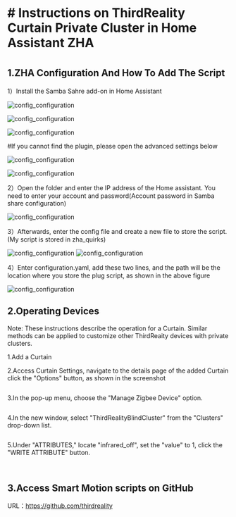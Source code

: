 # # Instructions on ThirdReality Curtain Private Cluster in Home Assistant ZHA

#
## 1.ZHA Configuration And How To Add The Script 

1）Install the Samba Sahre add-on in Home Assistant

![config_configuration](assets/motion/14.png)


![config_configuration](assets/motion/15.png)


![config_configuration](assets/motion/17.png)

#If you cannot find the plugin, please open the advanced settings below

![config_configuration](assets/motion/18.png)


![config_configuration](assets/motion/16.png)


2）Open the folder and enter the IP address of the Home assistant. You need to enter your account and password(Account password in Samba share configuration)

![config_configuration](assets/motion/19.png)

3）Afterwards, enter the config file and create a new file to store the script. (My script is stored in zha_quirks)

![config_configuration](assets/motion/20.png)
![config_configuration](assets/motion/23.png)

4）Enter configuration.yaml, add these two lines, and the path will be the location where you store the plug script, as shown in the above figure

![config_configuration](assets/motion/22.png)


## 2.Operating Devices

Note: These instructions describe the operation for a Curtain. Similar methods can be applied to customize other ThirdReaity devices with private clusters.

1.Add a Curtain

2.Access Curtain Settings, navigate to the details page of the added Curtain click the "Options" button, as shown in the screenshot

<img title="" src="assets/curtain/2.png" alt="">

3.In the pop-up menu, choose the "Manage Zigbee Device" option.

<img title="" src="assets/curtain/3.png" alt="">

4.In the new window, select "ThirdRealityBlindCluster" from the "Clusters" drop-down list.

<img title="" src="assets/curtain/4.png" alt="">

5.Under "ATTRIBUTES," locate "infrared_off", set the "value" to 1, click the "WRITE ATTRIBUTE" button.

<img title="" src="assets/curtain/5.png" alt="">

<img title="" src="assets/curtain/6.png" alt="">

## 3.Access Smart Motion scripts on GitHub
URL：https://github.com/thirdreality

<img title="" src="assets/curtain/9.png" alt="">

<img title="" src="assets/curtain/10.png" alt="">

<img title="" src="assets/curtain/11.png" alt="">

<img title="" src="assets/curtain/12.png" alt="">
